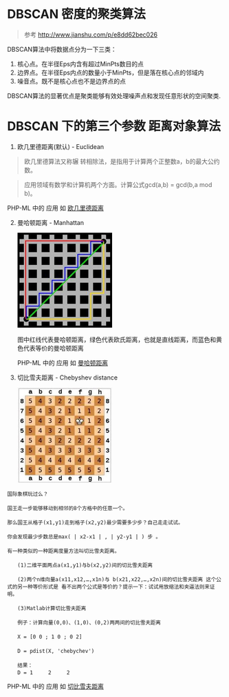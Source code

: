 # DBSCAN  密度的聚类算法

> 参考 http://www.jianshu.com/p/e8dd62bec026

DBSCAN算法中将数据点分为一下三类：

1.  核心点。在半径Eps内含有超过MinPts数目的点
2.  边界点。在半径Eps内点的数量小于MinPts，但是落在核心点的邻域内
3.  噪音点。既不是核心点也不是边界点的点


DBSCAN算法的显著优点是聚类能够有效处理噪声点和发现任意形状的空间聚类.

# DBSCAN 下的第三个参数 距离对象算法

1. 欧几里德距离(默认) - Euclidean

> 欧几里德算法又称辗 转相除法，是指用于计算两个正整数a，b的最大公约数。

> 应用领域有数学和计算机两个方面。计算公式gcd(a,b) = gcd(b,a mod b)。
    
  PHP-ML 中的 应用 如 [欧几里德距离](./euclidean.php)
  
2. 曼哈顿距离 - Manhattan

   ![](./image/mh.jpg)

   图中红线代表曼哈顿距离，绿色代表欧氏距离，也就是直线距离，而蓝色和黄色代表等价的曼哈顿距离
    
   PHP-ML 中的 应用 如 [曼哈顿距离](./euclidean.php)
   
3. 切比雪夫距离 - Chebyshev distance 

    ![](./image/qb.jpg)
    
```
国际象棋玩过么？

国王走一步能够移动到相邻的8个方格中的任意一个。

那么国王从格子(x1,y1)走到格子(x2,y2)最少需要多少步？自己走走试试。

你会发现最少步数总是max( | x2-x1 | , | y2-y1 | ) 步 。

有一种类似的一种距离度量方法叫切比雪夫距离。

　　(1)二维平面两点a(x1,y1)与b(x2,y2)间的切比雪夫距离

　　(2)两个n维向量a(x11,x12,…,x1n)与 b(x21,x22,…,x2n)间的切比雪夫距离 这个公式的另一种等价形式是 看不出两个公式是等价的？提示一下：试试用放缩法和夹逼法则来证明。

　　(3)Matlab计算切比雪夫距离

　　例子：计算向量(0,0)、(1,0)、(0,2)两两间的切比雪夫距离

　　X = [0 0 ; 1 0 ; 0 2]

　　D = pdist(X, 'chebychev')

　　结果：
　　D = 1     2     2

```
  PHP-ML 中的 应用 如 [切比雪夫距离](./euclidean.php)
